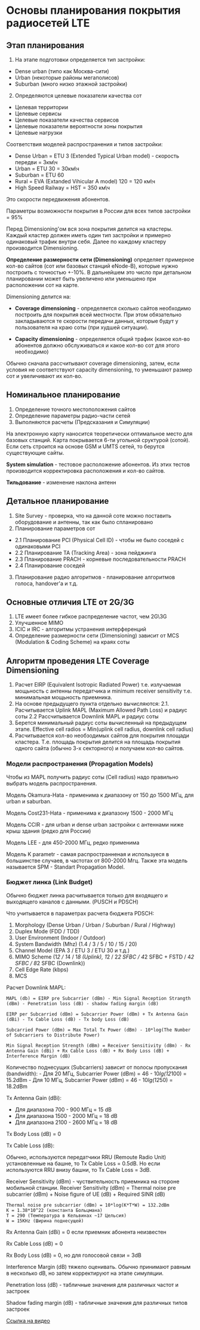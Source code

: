 # Основы планирования покрытия радиосетей LTE

## Этап планирования

1. На этапе подготовки определяется тип застройки:
- Dense urban  (типо как Москва-сити)
- Urban (некоторые районы мегаполисов)
- Suburban (много низко этажной застройки)

2. Определяются целевые показатели качества сот
- Целевая территории
- Целевые сервисы
- Целевые показатели качества сервисов
- Целевые показатели вероятности зоны покрытия
- Целевые нагрузки

Соответствия моделей распространения и типов застройки:

- Dense Urban = ETU 3 (Extended Typical Urban model) - скорость передви = 3км\ч
- Urban = ETU 30 = 30км\ч
- Suburban = ETU 60
- Rural = EVA (Extanded Vihicular A model) 120 = 120 км\ч
- High Speed Railway = HST = 350 км\ч

Это скорости передвижения абонентов.

Параметры возможности покрытия в России для всех типов застройки = 95%

Перед Dimensioning'ом вся зона покрытия делится на кластеры. Каждый кластер должен иметь один тип застройки и примерно одинаковый трафик внутри себя. Далее по каждому кластеру производится Dimensioning.

**Определение размерности сети (Dimensioning)** определяет примерное кол-во сайтов (сот или базовых станций eNode-B), которые нужно построить с точностью +-10%. В дальнейшем это число при детальном планировании может быть увеличено или уменьшено при расположении сот на карте.

Dimensioning делится на:

- **Coverage dimensioning** - определяется сколько сайтов необходимо построить для покрытия всей местности. При этом обязательно закладываются те скорости передачи данных, которые будут у пользователя на краю соты (при худшей ситуации).

- **Capacity dimensioning** - определяется общий трафик (какое кол-во абонентов должно обслуживаться и какое кол-во сот для этого необходимо)

Обычно сначала рассчитывают coverage dimensioning, затем, если условия не соответствуют capacity dimensioning, то уменьшают размер сот и увеличивают их кол-во.


## Номинальное планирование

1. Определение точного местоположения сайтов
2. Определение параметры радио-части сетей
3. Выполняются расчеты (Предсказания и Симуляции)

На электронную карту наносится теоретически оптимальное место для базовых станций. Карта покрывается 6-ти угольной сруктурой (сотой). Если сеть строится на основе GSM и UMTS сетей, то берутся существующие сайты.

**System simulation** - тестовое расположение абонентов. Из этих тестов производится корректировка расположения и кол-во сайтов.

**Тильдование** - изменение наклона антенн

## Детальное планирование

1. Site Survey - проверка, что на данной соте можно поставить оборудование и антенны, так как было спланировано
2. Планирование параметров сот
- 2.1  Планирование PCI (Physical Cell ID) - чтобы не было соседей с одинаковыми PCI
- 2.2 Планирование TA (Tracking Area) - зона пейджинга
- 2.3 Планирование PRACH - корневые последовательности PRACH
- 2.4 Планирование соседей
3. Планирование радио алгоритмов - планирование алгоритмов голоса, handover'а и т.д.

## Основные отличия LTE от 2G/3G

1. LTE имеет более гибкое распределение частот, чем 2G\3G
2. Улучшенное MIMO
3. ICIC и IRC - алгоритмы устранения интерференций
4. Определение размерности сети (Dimensioning) зависит от MCS (Modulation & Coding Scheme) на краях соты

## Алгоритм проведения LTE Coverage Dimensioning
1. Расчет EIRP (Equivalent Isotropic Radiated Power) т.е. излучаемая мощьность с антенны передатчика и minimum receiver sensitivity т.е. минимальная мощьность приемника.
2. На основе предыдущего пункта отдельно вычисляются:
	2.1. Расчитывается Uplink MAPL (Maximum Allowed Path Loss) и радиус соты
	2.2 Рассчитывается Downlink MAPL и радиус соты
3. Берется минимальный радиус соты вычисленный на предыдущем этапе. Effective cell radios = Min(uplink cell radius, downlink cell radius)
4. Расчитывается кол-во необзодимых сайтов для покрытия площади кластера. Т.е. площадь покрытия делится на площадь покрытия одного сайта (обычно 3-х секторного) и получаем кол-во сайтов.

### Модели распространения (Propagation Models) ###
Чтобы из MAPL получить радиус соты (Cell radius) надо правильно выбрать модель распространения. 

Модель Okamura-Hata - применима к диапазону от 150 до 1500 МГц, для urban и saburban.

Модель Cost231-Hata - применима к диапазону 1500 - 2000 МГц

Модель CCIR - для urban и dense urban застройки с антеннами ниже крыш здания (редко для России)

Модель LEE - для 450-2000 МГц, редко применима

Модель K parametr - самая распространненая и используеся в большинстве случаев, в частотах от 800-2000 Мгц. Также эта модель называется SPM - Standart Propagation Model.

### Бюджет линка (Link Budget)

Обычно бюджет линка расчитывается только для входящего и выходящего каналов с данными. (PUSCH и PDSCH)

Что учитывается в параметрах расчета бюджета PDSCH:
1. Morphology (Dense Urban / Urban / Suburban / Rural / Highway)
2. Duplex Mode (FDD / TDD)
3. User Environment (Indoor / Outdoor)
4. System Bandwidth (Mhz) (1.4 / 3 / 5 / 10 / 15 / 20)
5. Channel Model (EPA 3 / ETU 3 / ETU 30 и т.д.)
6. MIMO Scheme (1*2 / 1*4 / 1*8 (Uplink), 1*2 / 2*2 SFBC / 4*2 SFBC + FSTD / 4*2 SFBC / 8*2 SFBC (Downlink))
7. Cell Edge Rate (kbps)
8. MCS

Расчет Downlink MAPL:

	MAPL (db) = EIRP pre Subcarrier (dBm) - Min Signal Reception Strangth (dBm) - Penetration loss (dB) - shadow fading margin (dB)

	EIRP per Subcarried (dBm) = Subcarrier Power (dBm) + Tx Antenna Gain (dBi) - Tx Cable Loss (dB) - Tx body Loss (dB)

	Subcarried Power (dBm) = Max Total Tx Power (dBm) - 10*log(The Number of Subcarriers to Distribute Power)

	Min Signal Reception Strength (dBm) = Receiver Sensitivity (dBm) - Rx Antenna Gain (dBi) + Rx Cable Loss (dB) + Rx Body Loss (dB) + Interference Margin (dB)

Количество поднесущих (Subcarriers) зависит от полосы пропускания (bandwidth):
	- Для 20 МГц, Subcarrier Power (dBm) = 46 - 10*lg(12*100) = 15.2dBm
	- Для 10 МГц, Subcarrier Power (dBm) = 46 - 10*lg(12*50) = 18.2dBm

Tx Antenna Gain (dBi):

- Для диапазона 700 - 900 МГц = 15 dB
- Для диапазона 1500 - 2000 МГц = 18 dB
- Для диапазона 2100 - 2600 МГц = 18 dB

Tx Body Loss (dB) = 0

Tx Cable Loss (dB):

Обычно, используются передатчики RRU (Remoute Radio Unit) установленные на башне, то Tx Cable Loss = 0.5dB.
Но если используются RRU внизу башни, то Tx Cable Loss = 3dB.

Receiver Sensitivity (dBm) - чуствительность приемника на стороне мобильной станции. 
	Receiver Sensitivity (dBm) = Thermal noise pre subcarrier (dBm) + Noise figure of UE (dB) + Required SINR (dB)

	Thermal noise pre subcarrier (dBm) = 10*log(K*T*W) = 132.2dBm
	K = 1.38*10^22 (константа Больцмана)
	T = 290 (Температура в Кельвинах ~17 Цельсия) 
	W = 15KHz (Ширина поднесущей)

Rx Antenna Gain (dBi) = 0 если приемник абонента неизвестен

Rx Cable Loss (dB) = 0

Rx Body Loss (dB) = 0, но для голосовой связи = 3dB

Interference Margin (dB) тяжело оценивать. Обычно принимают равным в несколько dB, но затем корректируют на этапе симуляции.

Penetration loss (dB) - табличные значения для различных частот и застроек

Shadow fading margin (dB) - табличные значения для различных типов застроек

[Ссылка на видео](https://www.youtube.com/watch?v=H5QplBYu6aE)